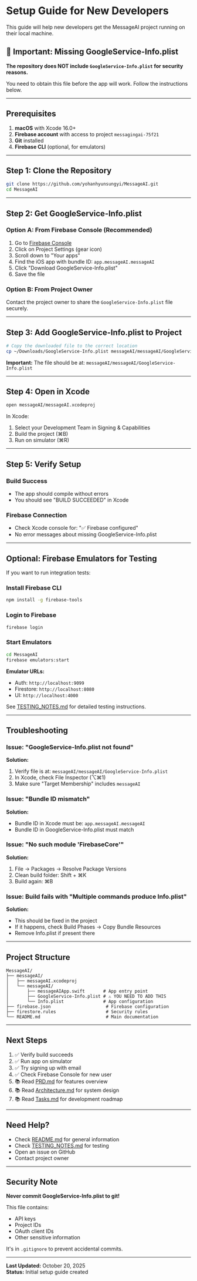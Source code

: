 # Setup Guide for New Developers

This guide will help new developers get the MessageAI project running on their local machine.

## 🚨 Important: Missing GoogleService-Info.plist

**The repository does NOT include `GoogleService-Info.plist` for security reasons.**

You need to obtain this file before the app will work. Follow the instructions below.

---

## Prerequisites

1. **macOS** with Xcode 16.0+
2. **Firebase account** with access to project `messagingai-75f21`
3. **Git** installed
4. **Firebase CLI** (optional, for emulators)

---

## Step 1: Clone the Repository

```bash
git clone https://github.com/yohanhyunsungyi/MessageAI.git
cd MessageAI
```

---

## Step 2: Get GoogleService-Info.plist

### Option A: From Firebase Console (Recommended)

1. Go to [Firebase Console](https://console.firebase.google.com/project/messagingai-75f21)
2. Click on Project Settings (gear icon)
3. Scroll down to "Your apps"
4. Find the iOS app with bundle ID: `app.messageAI.messageAI`
5. Click "Download GoogleService-Info.plist"
6. Save the file

### Option B: From Project Owner

Contact the project owner to share the `GoogleService-Info.plist` file securely.

---

## Step 3: Add GoogleService-Info.plist to Project

```bash
# Copy the downloaded file to the correct location
cp ~/Downloads/GoogleService-Info.plist messageAI/messageAI/GoogleService-Info.plist
```

**Important:** The file should be at: `messageAI/messageAI/GoogleService-Info.plist`

---

## Step 4: Open in Xcode

```bash
open messageAI/messageAI.xcodeproj
```

In Xcode:
1. Select your Development Team in Signing & Capabilities
2. Build the project (⌘B)
3. Run on simulator (⌘R)

---

## Step 5: Verify Setup

### Build Success
- The app should compile without errors
- You should see "BUILD SUCCEEDED" in Xcode

### Firebase Connection
- Check Xcode console for: "✅ Firebase configured"
- No error messages about missing GoogleService-Info.plist

---

## Optional: Firebase Emulators for Testing

If you want to run integration tests:

### Install Firebase CLI

```bash
npm install -g firebase-tools
```

### Login to Firebase

```bash
firebase login
```

### Start Emulators

```bash
cd MessageAI
firebase emulators:start
```

**Emulator URLs:**
- Auth: `http://localhost:9099`
- Firestore: `http://localhost:8080`
- UI: `http://localhost:4000`

See [TESTING_NOTES.md](TESTING_NOTES.md) for detailed testing instructions.

---

## Troubleshooting

### Issue: "GoogleService-Info.plist not found"

**Solution:**
1. Verify file is at: `messageAI/messageAI/GoogleService-Info.plist`
2. In Xcode, check File Inspector (⌥⌘1)
3. Make sure "Target Membership" includes `messageAI`

### Issue: "Bundle ID mismatch"

**Solution:**
- Bundle ID in Xcode must be: `app.messageAI.messageAI`
- Bundle ID in GoogleService-Info.plist must match

### Issue: "No such module 'FirebaseCore'"

**Solution:**
1. File → Packages → Resolve Package Versions
2. Clean build folder: Shift + ⌘K
3. Build again: ⌘B

### Issue: Build fails with "Multiple commands produce Info.plist"

**Solution:**
- This should be fixed in the project
- If it happens, check Build Phases → Copy Bundle Resources
- Remove Info.plist if present there

---

## Project Structure

```
MessageAI/
├── messageAI/
│   ├── messageAI.xcodeproj
│   └── messageAI/
│       ├── messageAIApp.swift       # App entry point
│       ├── GoogleService-Info.plist # ⚠️ YOU NEED TO ADD THIS
│       └── Info.plist               # App configuration
├── firebase.json                     # Firebase configuration
├── firestore.rules                   # Security rules
└── README.md                         # Main documentation
```

---

## Next Steps

1. ✅ Verify build succeeds
2. ✅ Run app on simulator
3. ✅ Try signing up with email
4. ✅ Check Firebase Console for new user
5. 📚 Read [PRD.md](PRD.md) for features overview
6. 📚 Read [Architecture.md](Architecture.md) for system design
7. 📚 Read [Tasks.md](Tasks.md) for development roadmap

---

## Need Help?

- Check [README.md](README.md) for general information
- Check [TESTING_NOTES.md](TESTING_NOTES.md) for testing
- Open an issue on GitHub
- Contact project owner

---

## Security Note

**Never commit GoogleService-Info.plist to git!**

This file contains:
- API keys
- Project IDs
- OAuth client IDs
- Other sensitive information

It's in `.gitignore` to prevent accidental commits.

---

**Last Updated:** October 20, 2025  
**Status:** Initial setup guide created

